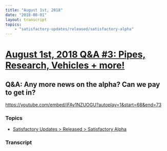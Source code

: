 ```yaml
---
title: "August 1st, 2018"
date: "2018-08-01"
layout: transcript
topics: 
    - "satisfactory-updates/released/satisfactory-alpha"
---
```

# [August 1st, 2018 Q&A #3: Pipes, Research, Vehicles + more!](../2018-08-01.md)
## Q&A: Any more news on the alpha? Can we pay to get in?
https://youtube.com/embed/iFAy1NZUOGU?autoplay=1&start=68&end=73
### Topics
* [Satisfactory Updates > Released > Satisfactory Alpha](../topics/satisfactory-updates/released/satisfactory-alpha.md)

### Transcript

> 
